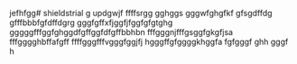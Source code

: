 jefhfgg# shieldstrial
g
updgwjf
ffffsrgg
gghggs
gggwfghgfkf
gfsgdffdg
gfffbbbfgfdffdgrg
gggfgffхfjggfjfggfgfgtghg
gggggfffggfghggdfgffggfdfgffbbhbn
fffgggnjfffgsggfgkgfjsa
fffgggghbffafgff
ffffgggfffvgggfggjfj
hgggffgfggggkhggfa
fgfgggf
ghh
gggf
h
